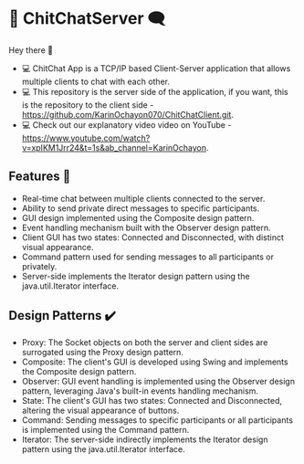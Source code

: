 # 💬 ChitChatServer 🗨️

Hey there 👋

- 💻 ChitChat App is a TCP/IP based Client-Server application that allows multiple clients to chat with each other.
- 💻 This repository is the server side of the application, if you want, this is the repository to the client side - https://github.com/KarinOchayon070/ChitChatClient.git.
- 💻 Check out our explanatory video video on YouTube - https://www.youtube.com/watch?v=xpIKM1Jrr24&t=1s&ab_channel=KarinOchayon.

## Features 🌿

- Real-time chat between multiple clients connected to the server.
- Ability to send private direct messages to specific participants.
- GUI design implemented using the Composite design pattern.
- Event handling mechanism built with the Observer design pattern.
- Client GUI has two states: Connected and Disconnected, with distinct visual appearance.
- Command pattern used for sending messages to all participants or privately.
- Server-side implements the Iterator design pattern using the java.util.Iterator interface.

## Design Patterns ✔️

- Proxy: The Socket objects on both the server and client sides are surrogated using the Proxy design pattern.
- Composite: The client's GUI is developed using Swing and implements the Composite design pattern.
- Observer: GUI event handling is implemented using the Observer design pattern, leveraging Java's built-in events handling mechanism.
- State: The client's GUI has two states: Connected and Disconnected, altering the visual appearance of buttons.
- Command: Sending messages to specific participants or all participants is implemented using the Command pattern.
- Iterator: The server-side indirectly implements the Iterator design pattern using the java.util.Iterator interface.
